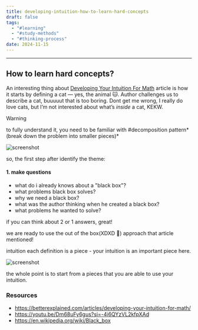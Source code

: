 ```yaml
---
title: developing-intuition-how-to-learn-hard-concepts
draft: false
tags:
  - "#learning"
  - "#study-methods"
  - "#thinking-process"
date: 2024-11-15
---
```


---
## How to learn hard concepts?

An interesting thing about [Developing Your Intuition For Math](https://betterexplained.com/articles/developing-your-intuition-for-math/) article is how it starts by defining a cat — yes, the animal 🐱. Author challenges us to describe a cat, buuuuut that is too boring. Dont get me wrong, I really do love cats, but I’m not interested about what’s _inside_ a cat, KEKW.

> [!warning]
>  to fully understand it, you need to be familiar with #decomposition pattern*(break down the problem into smaller pieces)* 



![screenshot](/images/Screenshot%202024-11-15%20at%2021.02.11.png)

so, the first step after identify the theme: 
#### 1. make questions
* what do i already knows about a "black box"?
* what problems black box solves?
* why we need a black box?
* what was the author thinking when he created a black box?
* what problems he wanted to solve?

if you can think about 2 or 1 answers, great! 

we are ready to use the out of the box(XDXD 🥁) approach that article mentioned!

intuition
each definition is a piece - your intuition is an important piece here.

![screenshot](/images/Screenshot%202024-11-15%20at%2021.44.29.png)

the whole point is to start from a pieces that you are able to use your intuition.

### Resources
* https://betterexplained.com/articles/developing-your-intuition-for-math/
* https://youtu.be/Dm68uFy6gus?si=-4i6QYzVL2kfpXAd
* https://en.wikipedia.org/wiki/Black_box




